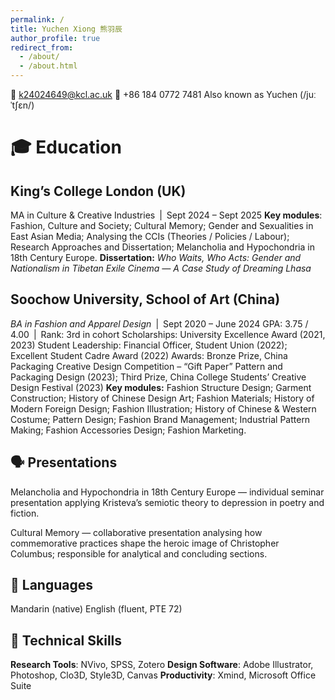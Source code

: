 ```yaml
---
permalink: /
title: Yuchen Xiong 熊羽辰
author_profile: true
redirect_from: 
  - /about/
  - /about.html
---
```


📧 k24024649@kcl.ac.uk  📱 +86 184 0772 7481
Also known as Yuchen (/juːˈtʃɛn/)

🎓 Education
======

**King’s College London (UK)**
------
MA in Culture & Creative Industries | Sept 2024 – Sept 2025
**Key modules**: Fashion, Culture and Society; Cultural Memory; Gender and Sexualities in East Asian Media; Analysing the CCIs (Theories / Policies / Labour); Research Approaches and Dissertation; Melancholia and Hypochondria in 18th Century Europe.
**Dissertation:** _Who Waits, Who Acts: Gender and Nationalism in Tibetan Exile Cinema — A Case Study of Dreaming Lhasa_

**Soochow University, School of Art (China)**
------
_BA in Fashion and Apparel Design_ | Sept 2020 – June 2024
GPA: 3.75 / 4.00 | Rank: 3rd in cohort
Scholarships: University Excellence Award (2021, 2023)
Student Leadership: Financial Officer, Student Union (2022); Excellent Student Cadre Award (2022)
Awards: Bronze Prize, China Packaging Creative Design Competition – “Gift Paper” Pattern and Packaging Design (2023); Third Prize, China College Students’ Creative Design Festival (2023)
**Key modules:** Fashion Structure Design; Garment Construction; History of Chinese Design Art; Fashion Materials; History of Modern Foreign Design; Fashion Illustration; History of Chinese & Western Costume; Pattern Design; Fashion Brand Management; Industrial Pattern Making; Fashion Accessories Design; Fashion Marketing.

🗣 Presentations
------
Melancholia and Hypochondria in 18th Century Europe — individual seminar presentation applying Kristeva’s semiotic theory to depression in poetry and fiction.

Cultural Memory — collaborative presentation analysing how commemorative practices shape the heroic image of Christopher Columbus; responsible for analytical and concluding sections.

💬 Languages
------

Mandarin (native)
English (fluent, PTE 72)

🧰 Technical Skills
------
**Research Tools**: NVivo, SPSS, Zotero
**Design Software**: Adobe Illustrator, Photoshop, Clo3D, Style3D, Canvas
**Productivity**: Xmind, Microsoft Office Suite
